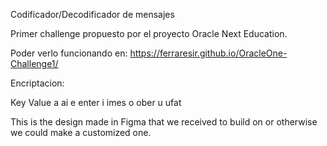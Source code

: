 Codificador/Decodificador de mensajes

Primer challenge  propuesto por el proyecto Oracle Next Education.


Poder verlo funcionando en:
https://ferraresir.github.io/OracleOne-Challenge1/

Encriptacion:

Key 	Value
a 	ai
e 	enter
i 	imes
o 	ober
u 	ufat


This is the design made in Figma that we received to build on or otherwise we could make a customized one.
